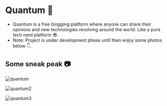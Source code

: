 # Quantum 🔰

- Quantum is a free blogging platform where anyone can share their opinions and new technologies revolving around the world. Like a pure tech nerd platform 😎.
- Note: Project is under development phase until then enjoy some photos below 👇.

## Some sneak peak 📷 

![quantum](https://user-images.githubusercontent.com/75711381/185089510-09535a0e-2130-49a1-b099-0ecf8fe83f0b.PNG)

![quantum2](https://user-images.githubusercontent.com/75711381/185089595-4af456ca-298d-41da-8828-eac0978b48f1.PNG)

![quantum3](https://user-images.githubusercontent.com/75711381/185089653-e5db35c3-8a6a-4154-b841-0f3bc10bc6d3.PNG)
